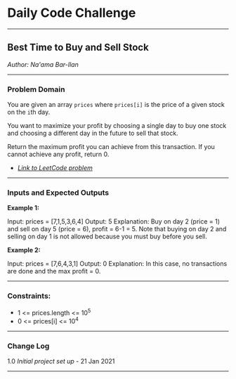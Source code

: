 # Daily Code Challenge

---

## Best Time to Buy and Sell Stock
*Author: Na'ama Bar-Ilan*

---

### Problem Domain

You are given an array `prices` where `prices[i]` is the price of a given stock on the `i`th day.

You want to maximize your profit by choosing a single day to buy one stock and choosing a different day in the future to sell that stock.

Return the maximum profit you can achieve from this transaction. If you cannot achieve any profit, return 0.

* [*Link to LeetCode problem*](https://leetcode.com/problems/best-time-to-buy-and-sell-stock/)

---

### Inputs and Expected Outputs

**Example 1:**

Input: prices = [7,1,5,3,6,4]
Output: 5
Explanation: Buy on day 2 (price = 1) and sell on day 5 (price = 6), profit = 6-1 = 5.
Note that buying on day 2 and selling on day 1 is not allowed because you must buy before you sell.

**Example 2:**

Input: prices = [7,6,4,3,1]
Output: 0
Explanation: In this case, no transactions are done and the max profit = 0.
 
---

### Constraints:

* 1 <= prices.length <= 10<sup>5</sup>
* 0 <= prices[i] <= 10<sup>4</sup>

---

### Change Log

1.0 *Initial project set up* - 21 Jan 2021  

---
